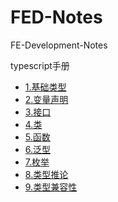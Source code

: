 # FED-Notes
FE-Development-Notes

typescript手册

- [1.基础类型](//github.com/colinox/FED-Notes/blob/master/typescript-manual/1.%E5%9F%BA%E7%A1%80%E7%B1%BB%E5%9E%8B.md)
- [2.变量声明](//github.com/colinox/FED-Notes/blob/master/typescript-manual/2.%E5%8F%98%E9%87%8F%E5%A3%B0%E6%98%8E.md)
- [3.接口](//github.com/colinox/FED-Notes/blob/master/typescript-manual/3.%E6%8E%A5%E5%8F%A3.md)
- [4.类](https://github.com/colinox/FED-Notes/blob/master/typescript-manual/4.%E7%B1%BB.md)
- [5.函数](//github.com/colinox/FED-Notes/blob/master/typescript-manual/5.%E5%87%BD%E6%95%B0.md)
- [6.泛型](//github.com/colinox/FED-Notes/blob/master/typescript-manual/6.%E6%B3%9B%E5%9E%8B.md)
- [7.枚举](//github.com/colinox/FED-Notes/blob/master/typescript-manual/7.%E6%9E%9A%E4%B8%BE.md)
- [8.类型推论](//github.com/colinox/FED-Notes/blob/master/typescript-manual/8.%E7%B1%BB%E5%9E%8B%E6%8E%A8%E8%AE%BA.md)
- [9.类型兼容性](//github.com/colinox/FED-Notes/blob/master/typescript-manual/9.%E7%B1%BB%E5%9E%8B%E5%85%BC%E5%AE%B9%E6%80%A7.md)
